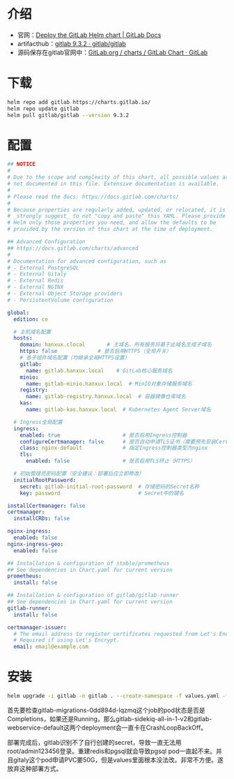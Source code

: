 # 介绍

- 官网：[Deploy the GitLab Helm chart | GitLab Docs](https://docs.gitlab.com/charts/installation/deployment/)
- artifacthub：[gitlab 9.3.2 · gitlab/gitlab](https://artifacthub.io/packages/helm/gitlab/gitlab)
- 源码保存在gitlab官网中：[GitLab.org / charts / GitLab Chart · GitLab](https://gitlab.com/gitlab-org/charts/gitlab)

# 下载

~~~sh
helm repo add gitlab https://charts.gitlab.io/
helm repo update gitlab
helm pull gitlab/gitlab --version 9.3.2
~~~

# 配置

~~~yaml
## NOTICE
#
# Due to the scope and complexity of this chart, all possible values are
# not documented in this file. Extensive documentation is available.
#
# Please read the docs: https://docs.gitlab.com/charts/
#
# Because properties are regularly added, updated, or relocated, it is
# _strongly suggest_ to not "copy and paste" this YAML. Please provide
# Helm only those properties you need, and allow the defaults to be
# provided by the version of this chart at the time of deployment.

## Advanced Configuration
## https://docs.gitlab.com/charts/advanced
#
# Documentation for advanced configuration, such as
# - External PostgreSQL
# - External Gitaly
# - External Redis
# - External NGINX
# - External Object Storage providers
# - PersistentVolume configuration

global:
  edition: ce

  # 主机域名配置
  hosts:
    domain: hanxux.clocal       # 主域名，所有服务将基于此域名生成子域名
    https: false             # 是否启用HTTPS（全局开关）
    # 各子组件域名配置（均继承全局HTTPS设置）
    gitlab:
      name: gitlab.hanxux.local    # GitLab核心服务域名
    minio:
      name: gitlab-minio.hanxux.local  # MinIO对象存储服务域名
    registry:
      name: gitlab-registry.hanxux.local  # 容器镜像仓库域名
    kas:
      name: gitlab-kas.hanxux.local  # Kubernetes Agent Server域名

  # Ingress全局配置
  ingress:
    enabled: true                    # 是否启用Ingress控制器
    configureCertmanager: false      # 是否自动申请TLS证书（需要预先安装Cert-Manager）
    class: nginx-default             # 指定Ingress控制器类型为nginx
    tls:
      enabled: false                 # 是否启用TLS终止（HTTPS）

  # 初始管理员密码配置（安全建议：部署后应立即修改）
  initialRootPassword:
    secret: gitlab-initial-root-password  # 存储密码的Secret名称
    key: password                         # Secret中的键名

installCertmanager: false
certmanager:
  installCRDs: false

nginx-ingress:
  enabled: false
nginx-ingress-geo:
  enabled: false

## Installation & configuration of stable/prometheus
## See dependencies in Chart.yaml for current version
prometheus:
  install: false

## Installation & configuration of gitlab/gitlab-runner
## See dependencies in Chart.yaml for current version
gitlab-runner:
  install: false

certmanager-issuer:
  # The email address to register certificates requested from Let's Encrypt.
  # Required if using Let's Encrypt.
  email: email@example.com
~~~

# 安装

~~~sh
helm upgrade -i gitlab -n gitlab . --create-namespace -f values.yaml -f values.dev.yaml
~~~

首先要检查gitlab-migrations-0dd894d-lqzmq这个job的pod状态是否是Completions，如果还是Running，那么gitlab-sidekiq-all-in-1-v2和gitlab-webservice-default这两个deployment会一直卡在CrashLoopBackOff。

部署完成后，gitlab识别不了自行创建的secret，导致一直无法用root/admin123456登录。重建redis和pgsql就会导致pgsql pod一直起不来。并且gitaly这个pod申请PVC要50G，但是values里面根本没法改。非常不方便。遂放弃这种部署方式。

